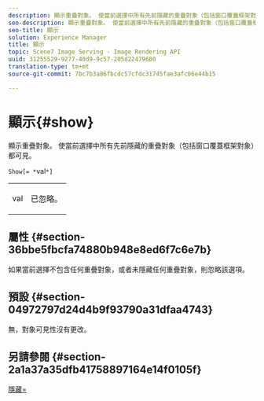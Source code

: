 ```yaml
---
description: 顯示重疊對象。 使當前選擇中所有先前隱藏的重疊對象（包括窗口覆蓋框架對象）都可見。
seo-description: 顯示重疊對象。 使當前選擇中所有先前隱藏的重疊對象（包括窗口覆蓋框架對象）都可見。
seo-title: 顯示
solution: Experience Manager
title: 顯示
topic: Scene7 Image Serving - Image Rendering API
uuid: 31255529-9277-40d9-9c57-205d22479600
translation-type: tm+mt
source-git-commit: 7bc7b3a86fbcdc57cfdc31745fae3afc06e44b15

---
```



# 顯示{#show}

顯示重疊對象。 使當前選擇中所有先前隱藏的重疊對象（包括窗口覆蓋框架對象）都可見。

`Show[= *`val`*]`

<table id="simpletable_88D25B9C8E0A47EF90C8ABEBDE777183"> 
 <tr class="strow"> 
  <td class="stentry"> <p><span class="varname"> val</span> </p> </td> 
  <td class="stentry"> <p>已忽略。 </p></td> 
 </tr> 
</table>

## 屬性 {#section-36bbe5fbcfa74880b948e8ed6f7c6e7b}

如果當前選擇不包含任何重疊對象，或者未隱藏任何重疊對象，則忽略該選項。

## 預設 {#section-04972797d24d4b9f93790a31dfaa4743}

無，對象可見性沒有更改。

## 另請參閱 {#section-2a1a37a35dfb41758897164e14f0105f}

[隱藏=](../../../../../ir-api/http-protocol/image-rendering-api-ref/c-ir-http-protocol-ref/c-ir-http-protocol-command-reference/r-ir-hide.md#reference-681b9782f90a45b18ed50292ab2c096c)
